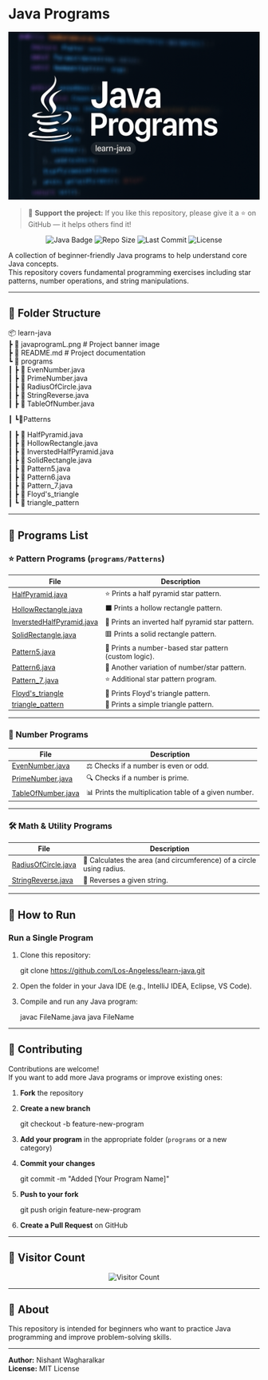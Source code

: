 # Java Programs

![Java Programs](images/javaprogramL.png)

> 📌 **Support the project:** If you like this repository, please give it a ⭐ on GitHub — it helps others find it!

<p align="center">
  <img src="https://img.shields.io/badge/Java-Programming-orange?logo=java&logoColor=white" alt="Java Badge">
  <img src="https://img.shields.io/github/repo-size/Los-Angeless/learn-java" alt="Repo Size">
  <img src="https://img.shields.io/github/last-commit/Los-Angeless/learn-java" alt="Last Commit">
  <img src="https://img.shields.io/github/license/Los-Angeless/learn-java" alt="License">
</p>

A collection of beginner-friendly Java programs to help understand core Java concepts.  
This repository covers fundamental programming exercises including star patterns, number operations, and string manipulations.

---

## 📂 Folder Structure


📦 learn-java  
 ┣ 📜 javaprogramL.png         # Project banner image  
 ┣ 📜 README.md               # Project documentation  
 ┗ 📂 programs  
 ┃ ┣ 📜 EvenNumber.java  
 ┃ ┣ 📜 PrimeNumber.java  
 ┃ ┣ 📜 RadiusOfCircle.java  
 ┃ ┣ 📜 StringReverse.java  
 ┃ ┣ 📜 TableOfNumber.java 

 
 ┃ ┗📂Patterns
 
 ┃   ┣ 📜 HalfPyramid.java  
 ┃   ┣ 📜 HollowRectangle.java  
 ┃   ┣ 📜 InverstedHalfPyramid.java  
 ┃   ┣ 📜 SolidRectangle.java  
 ┃   ┣ 📜 Pattern5.java  
 ┃   ┣ 📜 Pattern6.java  
 ┃   ┣ 📜 Pattern_7.java  
 ┃   ┣ 📜 Floyd's_triangle  
 ┃   ┗ 📜 triangle_pattern  

-----

## 📂 Programs List

### ⭐ Pattern Programs (`programs/Patterns`)

| File | Description |
|------|-------------|
| [HalfPyramid.java](programs/Patterns/HalfPyramid.java) | ⭐ Prints a half pyramid star pattern. |
| [HollowRectangle.java](programs/Patterns/HollowRectangle.java) | ⬛ Prints a hollow rectangle pattern. |
| [InverstedHalfPyramid.java](programs/Patterns/InverstedHalfPyramid.java) | 🔻 Prints an inverted half pyramid star pattern. |
| [SolidRectangle.java](programs/Patterns/SolidRectangle.java) | 🟥 Prints a solid rectangle pattern. |
| [Pattern5.java](programs/Patterns/Pattern5.java) | 🔢 Prints a number-based star pattern (custom logic). |
| [Pattern6.java](programs/Patterns/Pattern6.java) | 🔢 Another variation of number/star pattern. |
| [Pattern_7.java](programs/Patterns/Pattern_7.java) | ⭐ Additional star pattern program. |
| [Floyd's_triangle](programs/Patterns/Floyd's_triangle) | 🔼 Prints Floyd's triangle pattern. |
| [triangle_pattern](programs/Patterns/triangle_pattern) | 🔼 Prints a simple triangle pattern. |

---

### 🔢 Number Programs

| File | Description |
|------|-------------|
| [EvenNumber.java](programs/EvenNumber.java) | ⚖️ Checks if a number is even or odd. |
| [PrimeNumber.java](programs/PrimeNumber.java) | 🔍 Checks if a number is prime. |
| [TableOfNumber.java](programs/TableOfNumber.java) | 📊 Prints the multiplication table of a given number. |

---

### 🛠️ Math & Utility Programs

| File | Description |
|------|-------------|
| [RadiusOfCircle.java](programs/RadiusOfCircle.java) | 📏 Calculates the area (and circumference) of a circle using radius. |
| [StringReverse.java](programs/StringReverse.java) | 🔄 Reverses a given string. |

---

## 🚀 How to Run

### **Run a Single Program**
1. Clone this repository:
       
   git clone https://github.com/Los-Angeless/learn-java.git
     
2. Open the folder in your Java IDE (e.g., IntelliJ IDEA, Eclipse, VS Code).
3. Compile and run any Java program:
       
   javac FileName.java
   java FileName
     


---

## 🤝 Contributing

Contributions are welcome!  
If you want to add more Java programs or improve existing ones:

1. **Fork** the repository  
2. **Create a new branch**  
       
   git checkout -b feature-new-program
     
3. **Add your program** in the appropriate folder (`programs` or a new category)  
4. **Commit your changes**  
       
   git commit -m "Added [Your Program Name]"
     
5. **Push to your fork**  
       
   git push origin feature-new-program
     
6. **Create a Pull Request** on GitHub


---

## 👀 Visitor Count

<p align="center">
  <img src="https://komarev.com/ghpvc/?username=Los-Angeless&label=Visitors&color=blue&style=flat" alt="Visitor Count">
</p>

---

## 📌 About
This repository is intended for beginners who want to practice Java programming and improve problem-solving skills.

---
**Author:** Nishant Wagharalkar </br>
**License:** MIT License
